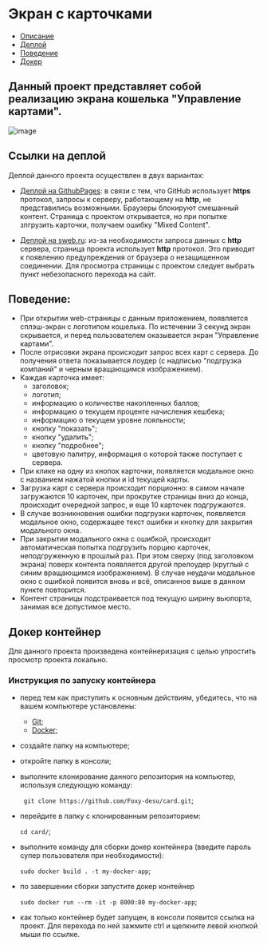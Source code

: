 # Экран с карточками 

- [Описание](#desc)
- [Деплой](#deploy)
- [Поведение](#behav)
- [Докер](#docker)

## Данный проект представляет собой реализацию экрана кошелька "Управление картами". <a name="desc"></a>

![image](https://github.com/user-attachments/assets/302bc92d-6390-4690-a4cf-18c759c3e5f5)

## Ссылки на деплой <a name="deploy"></a>

Деплой данного проекта осуществлен в двух вариантах: 

- [Деплой на GithubPages](https://foxy-desu.github.io/card/):
  в связи с тем, что GitHub использует **https** протокол, запросы к серверу, работающему на **http**, не представились возможными. Браузеры блокируют смешанный контент.
  Страница с проектом открывается, но при попытке зпгрузить карточки, получаем ошибку "Mixed Content".
  
- [Деплой на sweb.ru](http://iammeduzag.temp.swtest.ru/card/):
  из-за необходимости запроса данных с **http** сервера, страница проекта использует **http** протокол. Это приводит к появлению предупреждения от браузера о незащищенном соединении.
  Для просмотра страницы с проектом следует выбрать пункт небезопасного перехода на сайт.
  

## Поведение: <a name="behav"></a>

- При открытии web-страницы с данным приложением, появляется сплэш-экран с логотипом кошелька. По истечении 3 секунд экран скрывается, и перед пользователем оказывается экран "Управление картами".
- После отрисовки экрана происходит запрос всех карт с сервера. До получения ответа показывается лоудер (с надписью "подгрузка компаний" и черным вращающимся изображением).
- Каждая карточка имеет:
    - заголовок;
    - логотип;
    - информацию о количестве накопленных баллов;
    - информацию о текущем проценте начисления кешбека;
    - информацию о текущем уровне лояльности;
    - кнопку "показать";
    - кнопку "удалить";
    - кнопку "подробнее";
    - цветовую палитру, информация о которой также поступает с сервера.
- При клике на одну из кнопок карточки, появляется модальное окно с названием нажатой кнопки и id текущей карты.  
- Загрузка карт с сервера происходит порционно: в самом начале загружаются 10 карточек, при прокрутке страницы вниз до конца, происходит очередной запрос, и еще 10 карточек подгружаются.
- В случае возникновения ошибки подгрузки карточек, появляется модальное окно, содержащее текст ошибки и кнопку для закрытия модального окна.
- При закрытии модального окна с ошибкой, происходит автоматическая попытка подгрузить порцию карточек, неподгруженную в прошлый раз. При этом сверху (под заголовком экрана) поверх контента появляется другой прелоудер (круглый с синим вращающимся изображением). В случае неудачи модальное окно с ошибкой появится вновь и всё, описанное выше в данном пункте повторится.
- Контент страницы подстраивается под текущую ширину вьюпорта, занимая все допустимое место.

## Докер контейнер <a name="docker"></a>

Для данного проекта произведена контейнеризация с целью упростить просмотр проекта локально.

### Инструкция по запуску контейнера

- перед тем как приступить к основным действиям, убедитесь, что на вашем компьютере установлены:
  - [Git](https://git-scm.com/); 
  - [Docker](https://www.docker.com/);
- создайте папку на компьютере;
- откройте папку в консоли;
- выполните клонирование данного репозитория на компьютер, используя следующую команду:
  
  ` git clone https://github.com/Foxy-desu/card.git`;
  
- перейдите в папку с клонированным репозиторием:
  
  `cd card/`;
  
- выполните команду для сборки докер контейнера (введите пароль супер пользователя при необходимости):
  
  `sudo docker build . -t my-docker-app`;

- по завершении сборки запустите докер контейнер
  
  `sudo docker run --rm -it -p 8000:80 my-docker-app`;
  
- как только контейнер будет запущен, в консоли появится ссылка на проект. Для перехода по ней зажмите ctrl и щелкните левой кнопкой мыши по ссылке.
  



